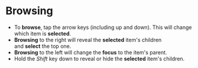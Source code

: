 # Browsing

- To **browse**, tap the arrow keys (including up and down). This will change which item is **selected**.
- **Browsing** to the right will reveal the **selected** item's children and **select** the top one.
- **Browsing** to the left will change the **focus** to the item's parent.
- Hold the _Shift_ key down to reveal or hide the **selected** item's children.